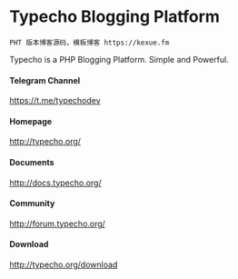 Typecho Blogging Platform
=========================
    PHT 版本博客源码，模板博客 https://kexue.fm
Typecho is a PHP Blogging Platform. Simple and Powerful.

#### Telegram Channel
https://t.me/typechodev

#### Homepage
http://typecho.org/

#### Documents
http://docs.typecho.org/

#### Community
http://forum.typecho.org/

#### Download
http://typecho.org/download
